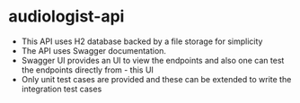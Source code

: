 # audiologist-api

- This API uses H2 database backed by a file storage for simplicity
- The API uses Swagger documentation. 
- Swagger UI provides an UI to view the endpoints and also one can test the endpoints directly from - this UI
- Only unit test cases are provided and these can be extended to write the integration test cases
